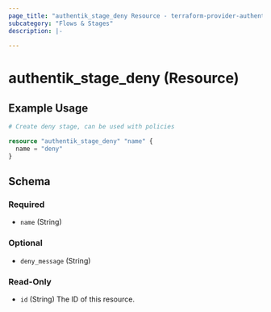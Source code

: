 ```yaml
---
page_title: "authentik_stage_deny Resource - terraform-provider-authentik"
subcategory: "Flows & Stages"
description: |-
  
---
```


# authentik_stage_deny (Resource)



## Example Usage

```terraform
# Create deny stage, can be used with policies

resource "authentik_stage_deny" "name" {
  name = "deny"
}
```

<!-- schema generated by tfplugindocs -->
## Schema

### Required

- `name` (String)

### Optional

- `deny_message` (String)

### Read-Only

- `id` (String) The ID of this resource.
